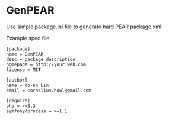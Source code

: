 GenPEAR
=======
Use simple package.ini file to generate hard PEAR package.xml!

Example spec file:

    [package]
    name = GenPEAR
    desc = package description
    homepage = http://your.web.com
    license = MIT

    [author]
    name = Yo-An Lin
    email = cornelius.howl@gmail.com

    [require]
    php = >=5.3
    symfony/process = >=1.1

